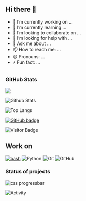 ## Hi there 👋

- 🔭 I’m currently working on ...
- 🌱 I’m currently learning ...
- 👯 I’m looking to collaborate on ...
- 🤔 I’m looking for help with ...
- 💬 Ask me about ...
- 📫 How to reach me: ...
- 😄 Pronouns: ...
- ⚡ Fun fact: ...

## <h3 align="left">GitHub Stats</h3>

<a href="">
  <img align="centre" src="https://github-readme-stats.vercel.app/api?username=gigidkr&count_private=true&include_all_commits=true&show_icons=true&title_color=007bff&text_color=e7e7e7&icon_color=007bff&bg_color=171c28" />
<a />

![Github Stats](https://github-readme-stats.vercel.app/api?username=gigidkr&count_private=false&show_icons=false&include_all_commits=true)

![Top Langs](https://github-readme-stats.vercel.app/api/top-langs/?username=gigidkr&layout=compact&title_color=007bff&text_color=e7e7e7&icon_color=007bff&bg_color=171c28)

<a href="https://github.com/Oh-My-Apps?tab=followers">
    <img src="https://img.shields.io/github/followers/gigidkr?tab=followers?label=blue&logo=github&style=for-the-badge&small" alt="GitHub badge" />
</a>

![Visitor Badge](https://visitor-badge.laobi.icu/badge?page_id=gigidkr.gigidkr)

## Work on 

[![bash](https://img.shields.io/badge/-Bash-1f425f.svg?logo=gnubash)](https://www.gnu.org/software/bash/)
![Python](https://img.shields.io/badge/-Python-green?logo=Python)
![Git](https://img.shields.io/badge/-Git-blue?logo=git)
![GitHub](https://img.shields.io/badge/-GitHub-181717?logo=github)

### Status of projects
![css progressbar](https://readme-components.vercel.app/api?component=linearprogress&value=40&skill=css&fill=linear-gradient%2862deg%2C%20%238EC5FC%200%25%2C%20%23E0C3FC%20100%25%29%3B%0A)

![Activity](https://github-readme-activity-graph.vercel.app/graph?username=gigidkr&layout=compact&title_color=007bff&text_color=e7e7e7&icon_color=007bff&bg_color=171c28)



